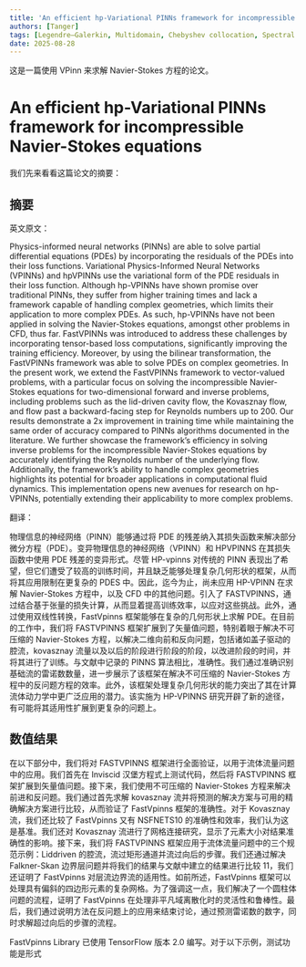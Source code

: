 ```yaml
---
title: 'An efficient hp-Variational PINNs framework for incompressible  Navier-Stokes equations'
authors: [Tanger]
tags: [Legendre–Galerkin, Multidomain, Chebyshev collocation, Spectral method]
date: 2025-08-28
---
```


这是一篇使用 VPinn 来求解 Navier-Stokes 方程的论文。

# An efficient hp-Variational PINNs framework for incompressible Navier-Stokes equations

我们先来看看这篇论文的摘要：

## 摘要

英文原文：

Physics-informed neural networks (PINNs) are able to solve partial differential equations (PDEs) by incorporating the residuals of the PDEs into their loss functions. Variational Physics-Informed Neural Networks (VPINNs) and hpVPINNs use the variational form of the PDE residuals in their loss function. Although hp-VPINNs have shown promise over traditional PINNs, they suffer from higher training times and lack a framework capable of handling complex geometries, which limits their application to more complex PDEs. As such, hp-VPINNs have not been applied in solving the Navier-Stokes equations, amongst other problems in CFD, thus far. FastVPINNs was introduced to address these challenges by incorporating tensor-based loss computations, significantly improving the training efficiency. Moreover, by using the bilinear transformation, the FastVPINNs framework was able to solve PDEs on complex geometries. In the present work, we extend the FastVPINNs framework to vector-valued problems, with a particular focus on solving the incompressible Navier-Stokes equations for two-dimensional forward and inverse problems, including problems such as the lid-driven cavity flow, the Kovasznay flow, and flow past a backward-facing step for Reynolds numbers up to 200. Our results demonstrate a 2x improvement in training time while maintaining the same order of accuracy compared to PINNs algorithms documented in the literature. We further showcase the framework’s efficiency in solving inverse problems for the incompressible Navier-Stokes equations by accurately identifying the Reynolds number of the underlying flow. Additionally, the framework’s ability to handle complex geometries highlights its potential for broader applications in computational fluid dynamics. This implementation opens new avenues for research on hp-VPINNs, potentially extending their applicability to more complex problems.

翻译：

物理信息的神经网络（PINN）能够通过将 PDE 的残差纳入其损失函数来解决部分微分方程（PDE）。变异物理信息的神经网络（VPINN）和 HPVPINNS 在其损失函数中使用 PDE 残差的变异形式。尽管 HP-vpinns 对传统的 PINN 表现出了希望，但它们遭受了较高的训练时间，并且缺乏能够处理复杂几何形状的框架，从而将其应用限制在更复杂的 PDES 中。因此，迄今为止，尚未应用 HP-VPINN 在求解 Navier-Stokes 方程中，以及 CFD 中的其他问题。引入了 FASTVPINNS，通过结合基于张量的损失计算，从而显着提高训练效率，以应对这些挑战。此外，通过使用双线性转换，FastVpinns 框架能够在复杂的几何形状上求解 PDE。在目前的工作中，我们将 FASTVPINNS 框架扩展到了矢量值问题，特别着眼于解决不可压缩的 Navier-Stokes 方程，以解决二维向前和反向问题，包括诸如盖子驱动的腔流，kovasznay 流量以及以后的阶段进行阶段的阶段，以改进阶段的时间，并将其进行了训练。与文献中记录的 PINNS 算法相比，准确性。我们通过准确识别基础流的雷诺数数量，进一步展示了该框架在解决不可压缩的 Navier-Stokes 方程中的反问题方程的效率。此外，该框架处理复杂几何形状的能力突出了其在计算流体动力学中更广泛应用的潜力。该实施为 HP-VPINNS 研究开辟了新的途径，有可能将其适用性扩展到更复杂的问题上。

## 数值结果

在以下部分中，我们将对 FASTVPINNS 框架进行全面验证，以用于流体流量问题中的应用。我们首先在 Inviscid 汉堡方程式上测试代码，然后将 FASTVPINNS 框架扩展到矢量值问题。接下来，我们使用不可压缩的 Navier-Stokes 方程来解决前进和反问题。我们通过首先求解 kovasznay 流并将预测的解决方案与可用的精确解决方案进行比较，从而验证了 FastVpinns 框架的准确性。对于 Kovasznay 流，我们还比较了 FastVpinns 又有 NSFNETS10 的准确性和效率，我们认为这是基准。我们还对 Kovasznay 流进行了网格连接研究，显示了元素大小对结果准确性的影响。接下来，我们将 FASTVPINNS 框架应用于流体流量问题中的三个规范示例：Liddriven 的腔流，流过矩形通道并流过向后的步骤。我们还通过解决 Falkner-Skan 边界层问题并将我们的结果与文献中建立的结果进行比较 11，我们还证明了 FastVpinns 对层流边界流的适用性。如前所述，FastVpinns 框架可以处理具有偏斜的四边形元素的复杂网格。为了强调这一点，我们解决了一个圆柱体问题的流程，证明了 FastVpinns 在处理非平凡域离散化时的灵活性和鲁棒性。最后，我们通过说明方法在反问题上的应用来结束讨论，通过预测雷诺数的数字，同时求解超过向后的步骤的流程。

FastVpinns Library 已使用 TensorFlow 版本 2.0 编写。对于以下示例，测试功能是形式
